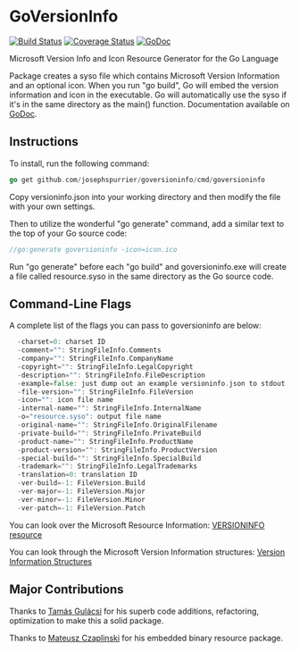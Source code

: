 GoVersionInfo
==========
[![Build Status](https://travis-ci.org/josephspurrier/goversioninfo.svg)](https://travis-ci.org/josephspurrier/goversioninfo) [![Coverage Status](https://coveralls.io/repos/josephspurrier/goversioninfo/badge.png)](https://coveralls.io/r/josephspurrier/goversioninfo) [![GoDoc](https://godoc.org/github.com/josephspurrier/goversioninfo?status.svg)](https://godoc.org/github.com/josephspurrier/goversioninfo)

Microsoft Version Info and Icon Resource Generator for the Go Language

Package creates a syso file which contains Microsoft Version Information and an optional icon. When you run "go build", Go will embed the version information and icon in the executable. Go will automatically use the syso if it's in the same directory as the main() function. Documentation available on [GoDoc](https://godoc.org/github.com/josephspurrier/goversioninfo).

## Instructions

To install, run the following command:

~~~ go
go get github.com/josephspurrier/goversioninfo/cmd/goversioninfo
~~~

Copy versioninfo.json into your working directory and then modify the file with your own settings.

Then to utilize the wonderful "go generate" command, add a similar text to the top of your Go source code:
~~~ go
//go:generate goversioninfo -icon=icon.ico
~~~

Run "go generate" before each "go build" and goversioninfo.exe will create a file called resource.syso in the same directory as the Go source code.

## Command-Line Flags

A complete list of the flags you can pass to goversioninfo are below:

~~~ go
  -charset=0: charset ID
  -comment="": StringFileInfo.Comments
  -company="": StringFileInfo.CompanyName
  -copyright="": StringFileInfo.LegalCopyright
  -description="": StringFileInfo.FileDescription
  -example=false: just dump out an example versioninfo.json to stdout
  -file-version="": StringFileInfo.FileVersion
  -icon="": icon file name
  -internal-name="": StringFileInfo.InternalName
  -o="resource.syso": output file name
  -original-name="": StringFileInfo.OriginalFilename
  -private-build="": StringFileInfo.PrivateBuild
  -product-name="": StringFileInfo.ProductName
  -product-version="": StringFileInfo.ProductVersion
  -special-build="": StringFileInfo.SpecialBuild
  -trademark="": StringFileInfo.LegalTrademarks
  -translation=0: translation ID
  -ver-build=-1: FileVersion.Build
  -ver-major=-1: FileVersion.Major
  -ver-minor=-1: FileVersion.Minor
  -ver-patch=-1: FileVersion.Patch
~~~

You can look over the Microsoft Resource Information: [VERSIONINFO resource](https://msdn.microsoft.com/en-us/library/windows/desktop/aa381058(v=vs.85).aspx)

You can look through the Microsoft Version Information structures: [Version Information Structures](https://msdn.microsoft.com/en-us/library/windows/desktop/ff468916(v=vs.85).aspx)

## Major Contributions

Thanks to [Tamás Gulácsi](https://github.com/tgulacsi) for his superb code additions, refactoring, optimization to make this a solid package.

Thanks to [Mateusz Czaplinski](https://github.com/akavel/rsrc) for his embedded binary resource package.